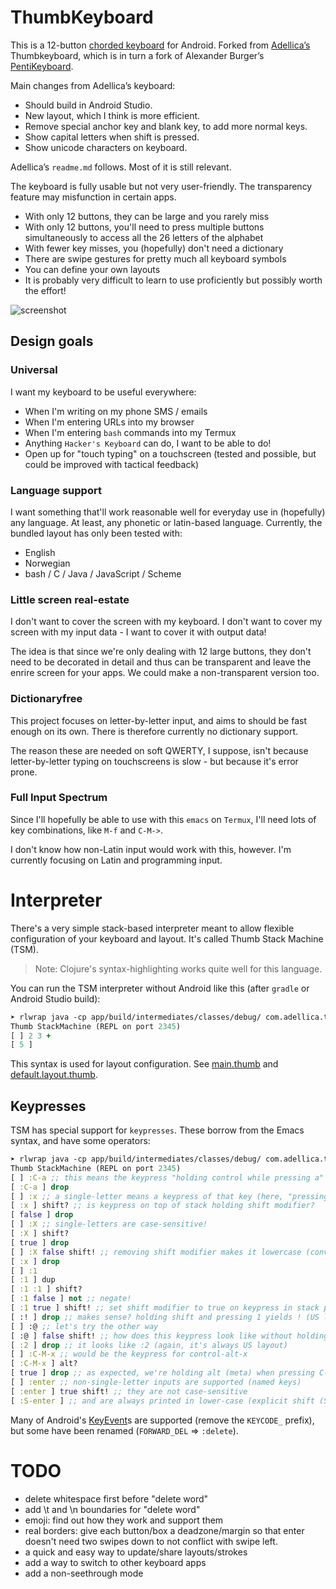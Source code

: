   [KeyEvent]: https://developer.android.com/reference/android/view/KeyEvent.html
  
# ThumbKeyboard

This is a 12-button [chorded keyboard](https://en.wikipedia.org/wiki/Chorded_keyboard) for Android.
Forked from [Adellica’s](https://github.com/kristianlm/Thumbkeyboard) Thumbkeyboard,
which is in turn a fork of Alexander Burger’s [PentiKeyboard](https://software-lab.de/penti.html).

Main changes from Adellica’s keyboard:
* Should build in Android Studio.
* New layout, which I think is more efficient.
* Remove special anchor key and blank key, to add more normal keys.
* Show capital letters when shift is pressed.
* Show unicode characters on keyboard.


Adellica’s `readme.md` follows. Most of it is still relevant.

The keyboard is fully usable but not very
user-friendly. The transparency feature may misfunction in certain
apps.

- With only 12 buttons, they can be large and you rarely miss
- With only 12 buttons, you'll need to press multiple buttons
  simultaneously to access all the 26 letters of the alphabet
- With fewer key misses, you (hopefully) don't need a dictionary
- There are swipe gestures for pretty much all keyboard symbols
- You can define your own layouts
- It is probably very difficult to learn to use proficiently but
  possibly worth the effort!

![screenshot](screenshot.gif)

## Design goals

### Universal

I want my keyboard to be useful everywhere:

- When I'm writing on my phone SMS / emails
- When I'm entering URLs into my browser
- When I'm entering `bash` commands into my Termux
- Anything `Hacker's Keyboard` can do, I want to be able to do!
- Open up for "touch typing" on a touchscreen (tested and possible,
  but could be improved with tactical feedback)

### Language support

I want something that'll work reasonable well for everyday use in
(hopefully) any language. At least, any phonetic or latin-based
language. Currently, the bundled layout has only been tested with:

- English
- Norwegian
- bash / C / Java / JavaScript / Scheme

### Little screen real-estate

I don't want to cover the screen with my keyboard. I don't want to
cover my screen with my input data - I want to cover it with output
data!

The idea is that since we're only dealing with 12 large buttons, they
don't need to be decorated in detail and thus can be transparent and
leave the enrire screen for your apps. We could make a non-transparent
version too.

### Dictionaryfree

This project focuses on letter-by-letter input, and aims to should be
fast enough on its own. There is therefore currently no dictionary
support.

The reason these are needed on soft QWERTY, I suppose, isn't
because letter-by-letter typing on touchscreens is slow - but because
it's error prone.

### Full Input Spectrum

Since I'll hopefully be able to use with this `emacs` on `Termux`,
I'll need lots of key combinations, like `M-f` and `C-M->`.

I don't know how non-Latin input would work with this, however. I'm
currently focusing on Latin and programming input.

# Interpreter 

There's a very simple stack-based interpreter meant to allow flexible
configuration of your keyboard and layout. It's called Thumb Stack
Machine (TSM).

> Note: Clojure's syntax-highlighting works quite well for this language.

You can run the TSM interpreter without Android like this (after
`gradle` or Android Studio build):

```clojure
➤ rlwrap java -cp app/build/intermediates/classes/debug/ com.adellica.thumbkeyboard.tsm.Reader
Thumb StackMachine (REPL on port 2345)
[ ] 2 3 +
[ 5 ]
```

This syntax is used for layout configuration. See
[main.thumb](app/src/main/assets/main.thumb) and
[default.layout.thumb](app/src/main/assets/default.layout.thumb).

## Keypresses

TSM has special support for `keypresses`. These borrow from the Emacs
syntax, and have some operators:

```clojure
➤ rlwrap java -cp app/build/intermediates/classes/debug/ com.adellica.thumbkeyboard.tsm.Reader
Thumb StackMachine (REPL on port 2345)
[ ] :C-a ;; this means the keypress "holding control while pressing a"
[ :C-a ] drop
[ ] :x ;; a single-letter means a keypress of that key (here, "pressing x")
[ :x ] shift? ;; is keypress on top of stack holding shift modifier?
[ false ] drop
[ ] :X ;; single-letters are case-sensitive!
[ :X ] shift?
[ true ] drop
[ ] :X false shift! ;; removing shift modifier makes it lowercase (convenience)
[ :x ] drop
[ ] :1
[ :1 ] dup
[ :1 :1 ] shift?
[ :1 false ] not ;; negate!
[ :1 true ] shift! ;; set shift modifier to true on keypress in stack position 2
[ :! ] drop ;; makes sense? holding shift and pressing 1 yields ! (US layout only)
[ ] :@ ;; let's try the other way
[ :@ ] false shift! ;; how does this keypress look like without holding shift?
[ :2 ] drop ;; it looks like :2 (again, it's always US layout)
[ ] :C-M-x ;; would be the keypress for control-alt-x
[ :C-M-x ] alt?
[ true ] drop ;; as expected, we're holding alt (meta) when pressing C-M-x.
[ ] :enter ;; non-single-letter inputs are supported (named keys)
[ :enter ] true shift! ;; they are not case-sensitive
[ :S-enter ] ;; and are always printed in lower-case (explicit shift (S) modifier)
```

Many of Android's [KeyEvent]s are supported (remove the `KEYCODE_`
prefix), but some have been renamed (`FORWARD_DEL` => `:delete`).

# TODO

- delete whitespace first before "delete word"
- add \t and \n boundaries for "delete word"
- emoji: find out how they work and support them
- real borders: give each button/box a deadzone/margin so that enter
  doesn't need two swipes down to not conflict with swipe left.
- a quick and easy way to update/share layouts/strokes
- add a way to switch to other keyboard apps
- add a non-seethrough mode

